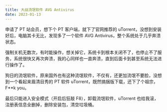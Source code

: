 ```yaml
---
title: 大战流氓软件 AVG Antivirus
date: 2023-01-13
---
```


申请了 PT 站会员，想下个 PT 客户端，就下了官网推荐的 uTorrent，没想到安装好后，电脑其卡无比，发现多了一个软件 AVG Antivirus，整个系统处于几乎奔溃状态。

强制关机无数次，有时能操作，想关掉它，系统卡到根本关闭不了，也停止不了服务，系统很快又再次奔溃，我的心同样也一直奔溃，直到后面卡到甚至系统无法进行操作了。

狗日的流氓软件，原来国外也有这种流氓软件，不仅有，还更加流氓不要脸，没想到一个看起来眉清目秀的 PT 软件 uTorrent，既然搞捆版下载，还下了个祖宗，F**k you。

最后只能进入安全模式（开启后狂敲 F8），卸载流氓软件，uTorrent 也给我滚，注册表信息全删掉，删除安装包，清空垃圾桶。